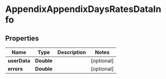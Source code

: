 # AppendixAppendixDaysRatesDataInfo


## Properties

| Name | Type | Description | Notes |
|------------ | ------------- | ------------- | -------------|
**userData** | **Double** |  |[optional]|
**errors** | **Double** |  |[optional]|